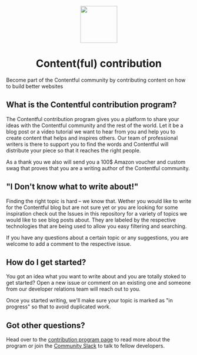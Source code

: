 <p align="center">
<img src="https://www.ctfstatic.com/emailsignature/ctf_logo.png" width="100">
<h1 align="center">Content(ful) contribution</h1>
</p>

Become part of the Contentful community by contributing content on how to build better websites

## What is the Contentful contribution program?

The Contentful contribution program gives you a platform to share your ideas with the Contentful community and the rest of the world. Let it be a blog post or a video tutorial we want to hear from you and help you to create content that helps and inspires others. Our team of professional writers is there to support you to find the words and Contentful will distribute your piece so that it reaches the right people.

As a thank you we also will send you a 100$ Amazon voucher and custom swag that proves that you are a writing author of the Contentful community.

## "I Don't know what to write about!"

Finding the right topic is hard – we know that. Wether you would like to write for the Contentful blog but are not sure yet or you are looking for some inspiration check out the Issues in this repository for a variety of topics we would like to see blog posts about. They are labeled by the respective technologies that are being used to allow you easy filtering and searching.

If you have any questions about a certain topic or any suggestions, you are welcome to add a comment to the respective issue.

## How do I get started?

You got an idea what you want to write about and you are totally stoked to get started? Open a new issue or comment on an existing one and someone from our developer relations team will reach out to you.

Once you started writing, we'll make sure your topic is marked as "in progress" so that to avoid duplicated work.

## Got other questions?

Head over to the [contribution program page](https://www.contentful.com/community/contribution/) to read more about the program or join the [Community Slack](https://www.contentful.com/slack/) to talk to fellow developers.